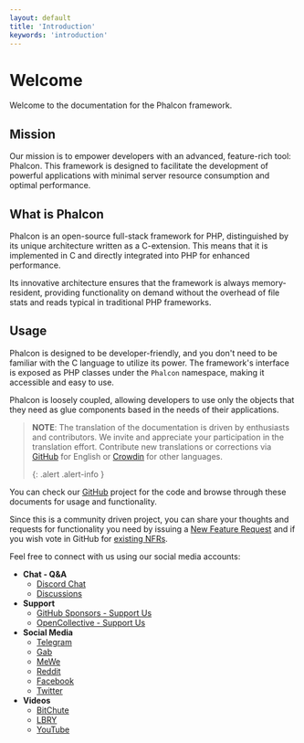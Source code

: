```yaml
---
layout: default
title: 'Introduction'
keywords: 'introduction'
---
```


# Welcome
Welcome to the documentation for the Phalcon framework.

## Mission
Our mission is to empower developers with an advanced, feature-rich tool: Phalcon. This framework is designed to facilitate the development of powerful applications with minimal server resource consumption and optimal performance.

## What is Phalcon
Phalcon is an open-source full-stack framework for PHP, distinguished by its unique architecture written as a C-extension. This means that it is implemented in C and directly integrated into PHP for enhanced performance.

Its innovative architecture ensures that the framework is always memory-resident, providing functionality on demand without the overhead of file stats and reads typical in traditional PHP frameworks.

## Usage
Phalcon is designed to be developer-friendly, and you don't need to be familiar with the C language to utilize its power. The framework's interface is exposed as PHP classes under the `Phalcon` namespace, making it accessible and easy to use.

Phalcon is loosely coupled, allowing developers to use only the objects that they need as glue components based in the needs of their applications.

> **NOTE**: The translation of the documentation is driven by enthusiasts and contributors. We invite and appreciate your participation in the translation effort. Contribute new translations or corrections via [GitHub][github_docs] for English or [Crowdin][crowdin] for other languages. 
> 
> {: .alert .alert-info }

You can check our [GitHub][github] project for the code and browse through these documents for usage and functionality.

Since this is a community driven project, you can share your thoughts and requests for functionality you need by issuing a [New Feature Request](new-feature-request) and if you wish vote in GitHub for [existing NFRs](new-feature-request-list).

Feel free to connect with us using our social media accounts:

- **Chat - Q&A**
  - [Discord Chat](https://phalcon.io/discord)
  - [Discussions](https://phalcon.io/discussions)
- **Support**
  - [GitHub Sponsors - Support Us](https://github.com/sponsors/phalcon)
  - [OpenCollective - Support Us](https://phalcon.io/fund)
- **Social Media**
  - [Telegram](https://phalcon.io/telegram)
  - [Gab](https://phalcon.io/gab)
  - [MeWe](https://phalcon.io/mewe)
  - [Reddit](https://phalcon.io/reddit)
  - [Facebook](https://phalcon.io/fb)
  - [Twitter](https://phalcon.io/t)
- **Videos**
  - [BitChute](https://phalcon.io/bitchute)
  - [LBRY](https://phalcon.io/lbry)
  - [YouTube](https://phalcon.io/youtube)

[crowdin]: https://crowdin.com/project/phalcon-documentation
[github]: https://github.com/phalcon/cphalcon
[github_docs]: https://github.com/phalcon/docs
